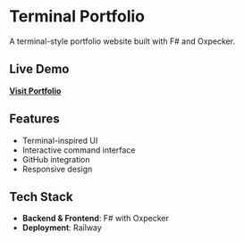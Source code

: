 # Terminal Portfolio

A terminal-style portfolio website built with F# and Oxpecker.

## Live Demo

**[Visit Portfolio](https://arslan1510.up.railway.app/)**

## Features

- Terminal-inspired UI
- Interactive command interface
- GitHub integration
- Responsive design

## Tech Stack

- **Backend & Frontend**: F# with Oxpecker
- **Deployment**: Railway
